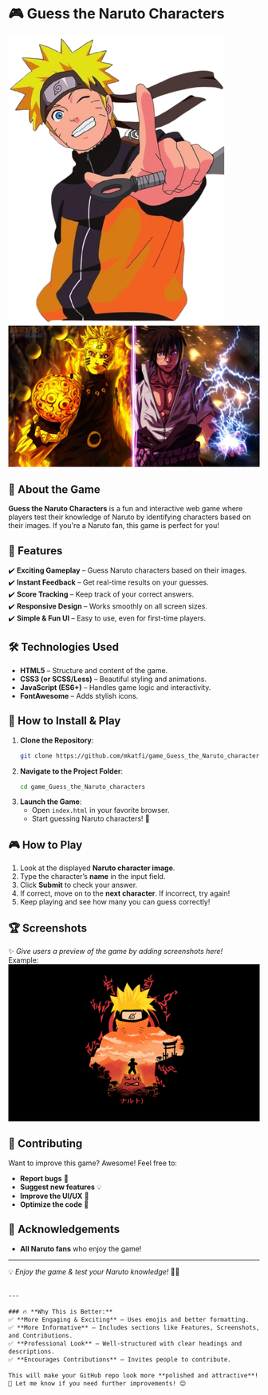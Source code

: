 
# 🎮 Guess the Naruto Characters  

![Game Screenshot](./image/naruto-page.png)
![Game Preview](./image/naruto02.jpg)  

## 🌟 About the Game  
**Guess the Naruto Characters** is a fun and interactive web game where players test their knowledge of Naruto by identifying characters based on their images. If you're a Naruto fan, this game is perfect for you!  

## 🚀 Features  
✔️ **Exciting Gameplay** – Guess Naruto characters based on their images.  
✔️ **Instant Feedback** – Get real-time results on your guesses.  
✔️ **Score Tracking** – Keep track of your correct answers.  
✔️ **Responsive Design** – Works smoothly on all screen sizes.  
✔️ **Simple & Fun UI** – Easy to use, even for first-time players.  

## 🛠️ Technologies Used  
- **HTML5** – Structure and content of the game.  
- **CSS3 (or SCSS/Less)** – Beautiful styling and animations.  
- **JavaScript (ES6+)** – Handles game logic and interactivity.  
- **FontAwesome** – Adds stylish icons.  

## 🔧 How to Install & Play  
1. **Clone the Repository**:  
   ```bash
   git clone https://github.com/mkatfi/game_Guess_the_Naruto_characters
   ```  
2. **Navigate to the Project Folder**:  
   ```bash
   cd game_Guess_the_Naruto_characters
   ```  
3. **Launch the Game**:  
   - Open `index.html` in your favorite browser.  
   - Start guessing Naruto characters! 🎉  

## 🎮 How to Play  
1. Look at the displayed **Naruto character image**.  
2. Type the character’s **name** in the input field.  
3. Click **Submit** to check your answer.  
4. If correct, move on to the **next character**. If incorrect, try again!  
5. Keep playing and see how many you can guess correctly!  

## 🏆 Screenshots  
✨ *Give users a preview of the game by adding screenshots here!*  
Example:  
![Game Preview](./image/naruto11.png)  

## 🤝 Contributing  
Want to improve this game? Awesome! Feel free to:  
- **Report bugs** 🐞  
- **Suggest new features** 💡  
- **Improve the UI/UX** 🎨  
- **Optimize the code** 🚀  

## 🎤 Acknowledgements  
- **All Naruto fans** who enjoy the game!  

---

💡 *Enjoy the game & test your Naruto knowledge!* 🚀🔥  

```

---

### 🔥 **Why This is Better:**  
✅ **More Engaging & Exciting** – Uses emojis and better formatting.  
✅ **More Informative** – Includes sections like Features, Screenshots, and Contributions.  
✅ **Professional Look** – Well-structured with clear headings and descriptions.  
✅ **Encourages Contributions** – Invites people to contribute.  

This will make your GitHub repo look more **polished and attractive**! 🚀 Let me know if you need further improvements! 😊
